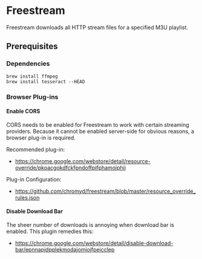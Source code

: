 # Freestream

Freestream downloads all HTTP stream files for a specified M3U playlist.

## Prerequisites
### Dependencies
```
brew install ffmpeg
brew install tesseract --HEAD
```
### Browser Plug-ins
#### Enable CORS
CORS needs to be enabled for Freestream to work with certain streaming providers. Because it cannot
be enabled server-side for obvious reasons, a browser plug-in is required.

Recommended plug-in:
- https://chrome.google.com/webstore/detail/resource-override/pkoacgokdfckfpndoffpifphamojphii

Plug-in Configuration:
- https://github.com/chromyd/freestream/blob/master/resource_override_rules.json

#### Disable Download Bar
The sheer number of downloads is annoying when download bar is enabled. This plugin remedies this:
- https://chrome.google.com/webstore/detail/disable-download-bar/epnnapjdpplekmodajomjojfpeicclep
